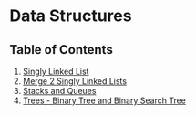 # Data Structures

## Table of Contents

1. [Singly Linked List](https://github.com/jcqnly/data-structures-and-algorithms/tree/master/Data_Structures/SinglyLinkList)
2. [Merge 2 Singly Linked Lists](https://github.com/jcqnly/data-structures-and-algorithms/tree/master/Data_Structures/LLMerge2Lists)
3. [Stacks and Queues](https://github.com/jcqnly/data-structures-and-algorithms/tree/master/Data_Structures/stackAndQueue)
4. [Trees - Binary Tree and Binary Search Tree](https://github.com/jcqnly/data-structures-and-algorithms/tree/master/Data_Structures/Trees)